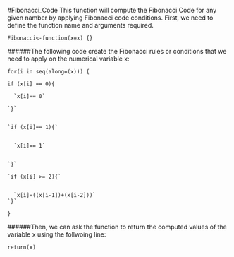 #Fibonacci_Code
This function will compute the Fibonacci Code for any given namber by applying Fibonacci code conditions. First, we need to define the function name and arguments required.

`Fibonacci<-function(x=x) {}`

######The following code create the Fibonacci rules or conditions that we need to apply on the numerical variable x:

`for(i in seq(along=(x))) {`


`if (x[i] == 0){`


      `x[i]== 0`
      
    `}`
    
    
    `if (x[i]== 1){`
    
    
      `x[i]== 1`
      
      
    `}`
    
    `if (x[i] >= 2){`
    
    
      `x[i]=((x[i-1])+(x[i-2]))`
    `}`
  `}`

######Then, we can ask the function to return the computed values of the variable x using the follwoing line:

`return(x)`





    
  

